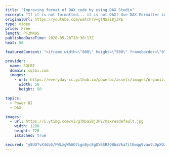 ```yaml
---
title: "Improving format of DAX code by using DAX Studio"
excerpt: "If it is not formatted... it is not DAX! Use DAX Formatter in DAX Studio and improve your formulas in Power BI! How to learn DAX: https://www.sqlbi.com/guides/dax/ DAX Studio: https://daxstudio.org/"
originalUrl: https://youtube.com/watch?v=gTN5ai8j3PE
type: video
price: Free
length: PT2M49S
publishedDateTime: 2020-05-28T10:30:13Z
heat: 50

featuredContent: "<iframe width=\"800\" height=\"500\" frameborder=\"0\" src=\"https://www.youtube.com/embed/gTN5ai8j3PE\" allow=\"accelerometer; autoplay; encrypted-media; gyroscope; picture-in-picture\" allowfullscreen></iframe>"

provider:
  name: SQLBI
  domain: sqlbi.com
  images:
    - url: https://everyday-cc.github.io/powerbi/assets/images/organizations/sqlbi.com-50x50.jpg
      width: 50
      height: 50

topics:
  - Power BI
  - DAX

images:
  - url: https://i.ytimg.com/vi/gTN5ai8j3PE/maxresdefault.jpg
    width: 1280
    height: 720
    isCached: true

secured: "y8UOTvX4db5/FWLzgWAGG7ign8ycEgQYESR2O8baVkaTitEwqg9vaotLDpXOzZi7SEJsRB/B30ySiNrE+Ue7QWEnKvj/ybDwMBo8AEr/UEDAG/ARYkK0KQr6tyN98cHggShkrXU8Ui4CKnEss/hYbF4N4fPd8m2XQ0rmPh9k3bhZQDFFE6MiXj2xmKoSThcwvY1vNwdSqBczyIKbe13451mYtyEaV+BJpL9OkL1QBKH3epcUEQkpX1XhsbgAJ7UxDIsNOs59xdRCqkBnb627hhsQ+43LsfwSDs86vUvmNOD7CX+xjZhuwd0NU8uZta1CmymsWmx728uz4xFY/DZG3k7f1Uu0MxJ1FqRIMOMlHwuBsLfj7sI+mtGFMdMliyUWFCEdT/o4WJ7PGd9re3tX8aBrS9vlQ3RUDG1jMIOpcCI=;/ccoNad9czq3h7Kc5JlYIg=="
---
```


